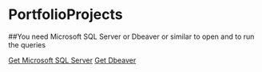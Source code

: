 # PortfolioProjects

##You need Microsoft SQL Server or Dbeaver or similar to open and to run the queries

[Get Microsoft SQL Server](https://www.microsoft.com/en-us/sql-server/sql-server-downloads)
[Get Dbeaver](https://dbeaver.io/download/)

